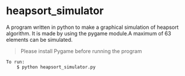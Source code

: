 # heapsort_simulator
A program written in python to make a graphical simulation of heapsort algorithm. It is made by using the pygame module.A maximum of 63 elements can be simulated.

> Please install Pygame before running the program
```
To run:
	$ python heapsort_simulator.py
```
